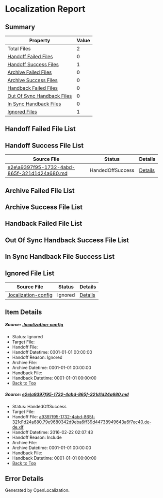 # <a name='report-top'></a> Localization Report

## Summary
 Property | Value 
 -------- | ----- 
 Total Files | 2
[ Handoff Failed Files ](#handoff-failed-list)| 0
[ Handoff Success Files ](#handoff-success-list)| 1
[ Archive Failed Files ](#archive-failed-list)| 0
[ Archive Success Files ](#archive-success-list)| 0
[ Handback Failed Files ](#handback-failed-list)| 0
[ Out Of Sync Handback Files ](#outofsync-handback-success-list)| 0
[ In Sync Handback Files ](#insync-handback-success-list)| 0
[ Ignored Files ](#ignored-list)| 1

## <a name='handoff-failed-list'></a> Handoff Failed File List

## <a name='handoff-success-list'></a> Handoff Success File List
 Source File | Status | Details 
 ----------- | ------ | ------- 
 [e2e\a9397f95-1732-4abd-865f-321d1d24a680.md](https://github.com/OpenLocalizationTest/oltest/blob/60e77eb9f3e39996c281d4d759cca2e9d0593cba/e2e/a9397f95-1732-4abd-865f-321d1d24a680.md) | HandedOffSuccess | [Details](#4356c8be48a828c9ca09af3ac79195024c27ae081)

## <a name='archive-failed-list'></a> Archive Failed File List

## <a name='archive-success-list'></a> Archive Success File List

## <a name='handback-failed-list'></a> Handback Failed File List

## <a name='outofsync-handback-success-list'></a> Out Of Sync Handback Success File List

## <a name='insync-handback-success-list'></a> In Sync Handback File Success List

## <a name='ignored-list'></a> Ignored File List
 Source File | Status | Details 
 ----------- | ------ | ------- 
 [.localization-config](https://github.com/OpenLocalizationTest/oltest/blob/60e77eb9f3e39996c281d4d759cca2e9d0593cba/.localization-config) | Ignored | [Details](#e4725be8631cbe979bbe0fa8b97cd75f1fd41d4d0)

## Item Details
##### <a name='e4725be8631cbe979bbe0fa8b97cd75f1fd41d4d0'></a> Source: [.localization-config](https://github.com/OpenLocalizationTest/oltest/blob/60e77eb9f3e39996c281d4d759cca2e9d0593cba/.localization-config)
* Status: Ignored
* Target File: 
* Handoff File: 
* Handoff Datetime: 0001-01-01 00:00:00
* Handoff Reason: Ignored
* Archive File: 
* Archive Datetime: 0001-01-01 00:00:00
* Handback File: 
* Handback Datetime: 0001-01-01 00:00:00
* [Back to Top](#report-top)

##### <a name='4356c8be48a828c9ca09af3ac79195024c27ae081'></a> Source: [e2e\a9397f95-1732-4abd-865f-321d1d24a680.md](https://github.com/OpenLocalizationTest/oltest/blob/60e77eb9f3e39996c281d4d759cca2e9d0593cba/e2e/a9397f95-1732-4abd-865f-321d1d24a680.md)
* Status: HandedOffSuccess
* Target File: 
* Handoff File: [a9397f95-1732-4abd-865f-321d1d24a680.79e9680342d9eba6ff39d44738949643a6f7ec40.de-de.xlf](https://github.com/OpenLocalizationTestOrg/olhandoff/blob/c5b069882ee873d7e016606236d8e42d287fbee4/ol-handoff/OpenLocalizationTestOrg/oltest.de-de/yufeih/a9397f95-1732-4abd-865f-321d1d24a680.79e9680342d9eba6ff39d44738949643a6f7ec40.de-de.xlf)
* Handoff Datetime: 2016-02-22 02:07:43
* Handoff Reason: Include
* Archive File: 
* Archive Datetime: 0001-01-01 00:00:00
* Handback File: 
* Handback Datetime: 0001-01-01 00:00:00
* [Back to Top](#report-top)


## Error Details

Generated by OpenLocalization.
